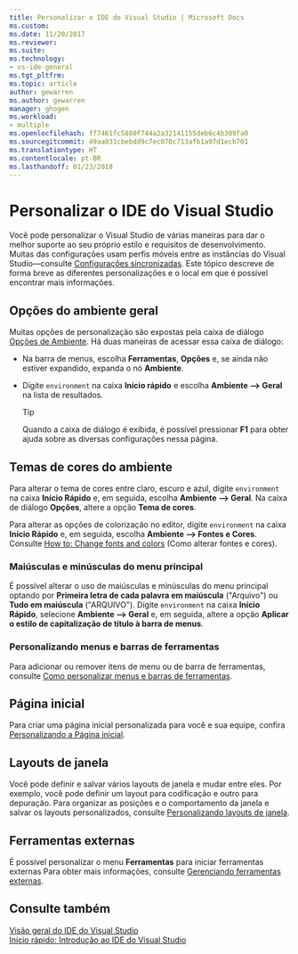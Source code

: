 ```yaml
---
title: Personalizar o IDE do Visual Studio | Microsoft Docs
ms.custom: 
ms.date: 11/20/2017
ms.reviewer: 
ms.suite: 
ms.technology:
- vs-ide-general
ms.tgt_pltfrm: 
ms.topic: article
author: gewarren
ms.author: gewarren
manager: ghogen
ms.workload:
- multiple
ms.openlocfilehash: ff7461fc5880f744a2a32141155deb6c4b309fa0
ms.sourcegitcommit: 49aa031cbebdd9c7ec070c713afb1a97d1ecb701
ms.translationtype: HT
ms.contentlocale: pt-BR
ms.lasthandoff: 01/23/2018
---
```

# <a name="personalize-the-visual-studio-ide"></a>Personalizar o IDE do Visual Studio

Você pode personalizar o Visual Studio de várias maneiras para dar o melhor suporte ao seu próprio estilo e requisitos de desenvolvimento. Muitas das configurações usam perfis móveis entre as instâncias do Visual Studio&mdash;consulte [Configurações sincronizadas](../ide/synchronized-settings-in-visual-studio.md). Este tópico descreve de forma breve as diferentes personalizações e o local em que é possível encontrar mais informações.

## <a name="general-environment-options"></a>Opções do ambiente geral

Muitas opções de personalização são expostas pela caixa de diálogo [Opções de Ambiente](../ide/reference/environment-options-dialog-box.md). Há duas maneiras de acessar essa caixa de diálogo:

- Na barra de menus, escolha **Ferramentas**, **Opções** e, se ainda não estiver expandido, expanda o nó **Ambiente**.

- Digite `environment` na caixa **Início rápido** e escolha **Ambiente --> Geral** na lista de resultados.

   > [!TIP]
   > Quando a caixa de diálogo é exibida, é possível pressionar **F1** para obter ajuda sobre as diversas configurações nessa página.

## <a name="environment-color-themes"></a>Temas de cores do ambiente

Para alterar o tema de cores entre claro, escuro e azul, digite `environment` na caixa **Início Rápido** e, em seguida, escolha **Ambiente --> Geral**. Na caixa de diálogo **Opções**, altere a opção **Tema de cores**.

Para alterar as opções de colorização no editor, digite `environment` na caixa **Início Rápido** e, em seguida, escolha **Ambiente --> Fontes e Cores**. Consulte [How to: Change fonts and colors](../ide/how-to-change-fonts-and-colors-in-visual-studio.md) (Como alterar fontes e cores).

### <a name="main-menu-casing"></a>Maiúsculas e minúsculas do menu principal

É possível alterar o uso de maiúsculas e minúsculas do menu principal optando por **Primeira letra de cada palavra em maiúscula** ("Arquivo") ou **Tudo em maiúscula** ("ARQUIVO"). Digite `environment` na caixa **Início Rápido**, selecione **Ambiente --> Geral** e, em seguida, altere a opção **Aplicar o estilo de capitalização de título à barra de menus**.

### <a name="customzing-menus-and-toolbars"></a>Personalizando menus e barras de ferramentas

Para adicionar ou remover itens de menu ou de barra de ferramentas, consulte [Como personalizar menus e barras de ferramentas](../ide/how-to-customize-menus-and-toolbars-in-visual-studio.md).

## <a name="start-page"></a>Página inicial

Para criar uma página inicial personalizada para você e sua equipe, confira [Personalizando a Página inicial](../ide/customizing-the-start-page-for-visual-studio.md).

## <a name="window-layouts"></a>Layouts de janela

Você pode definir e salvar vários layouts de janela e mudar entre eles. Por exemplo, você pode definir um layout para codificação e outro para depuração. Para organizar as posições e o comportamento da janela e salvar os layouts personalizados, consulte [Personalizando layouts de janela](../ide/customizing-window-layouts-in-visual-studio.md).

## <a name="external-tools"></a>Ferramentas externas

É possível personalizar o menu **Ferramentas** para iniciar ferramentas externas Para obter mais informações, consulte [Gerenciando ferramentas externas](../ide/managing-external-tools.md).

## <a name="see-also"></a>Consulte também

[Visão geral do IDE do Visual Studio](../ide/visual-studio-ide.md)  
[Início rápido: Introdução ao IDE do Visual Studio](../ide/quickstart-ide-orientation.md)
